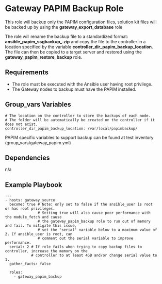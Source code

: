 Gateway PAPIM Backup Role
=======

This role will backup only the PAPIM configuration files, solution kit files will be backed up by using the **gateway_export_database** role

The role will rename the backup file to a standardized format: **ansible_papim_ssgbackup_<hostname>.zip** and copy the file to the controller in a location specified by the variable **controller_dir_papim_backup_location**. The file can then be copied to a target server and restored using the **gateway_papim_restore_backup** role.
 

Requirements
------------

- The role must be executed with the Ansible user having root privilege.
- The Gateway nodes to backup must have the PAPIM installed.

Group_vars Variables
--------------

```
# The location on the controller to store the backups of each node.
# The folder will be automatically be created on the controller if it does not exist.
controller_dir_papim_backup_location: /var/local/papimbackup/
```
PAPIM specific variables to support backup can be found at test inventory (group_vars/gateway_papim.yml)

Dependencies
------------

n/a

Example Playbook
----------------
```
---
- hosts: gateway_source
  become: true # Note: only set to false if the ansible_user is root or has root privileges.
               # Setting true will also cause poor performance with the module_fetch and cause
               # the gateway_papim_backup role to run out of memory and fail. To mitigate this issue,
               # set the "serial" variable below to a maximum value of 2. If ansible_user is root, can 
               # comment out the serial variable to improve performance.
  serial: 2 # If role fails when trying to copy backup files to controller, increase the memory on the
            # controller to at least 4GB and/or change serial value to 1.
  gather_facts: false
  
  roles:
    - gateway_papim_backup
```
